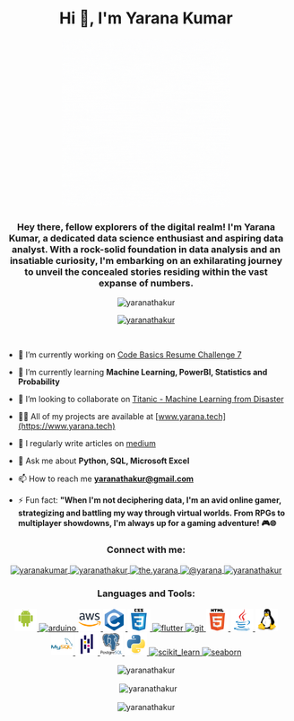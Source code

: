 <h1 align="center">Hi 👋, I'm Yarana Kumar</h1>

<p align="center">
  <img src="GIF-YARANA.gif" width="300">
</p>


<h3 align="center">
  Hey there, fellow explorers of the digital realm! I'm Yarana Kumar, a dedicated data science enthusiast and aspiring data analyst. With a rock-solid foundation
  in data analysis and an insatiable curiosity, I'm embarking on an exhilarating journey to unveil the concealed stories residing within the vast expanse of numbers.
</h3>

<p align="center"> 
  <img src="https://komarev.com/ghpvc/?username=yaranathakur&label=Profile%20views&color=0e75b6&style=flat" alt="yaranathakur" /> 
</p>

<p align="center"> 
  <a href="https://github.com/ryo-ma/github-profile-trophy">
    <img src="https://github-profile-trophy.vercel.app/?username=yaranathakur" alt="yaranathakur" />
  </a> 
</p>

<p align="center"> 
  <a href="https://twitter.com/" target="blank">
    <img src="https://img.shields.io/twitter/follow/?logo=twitter&style=for-the-badge" alt="" />
  </a> 
</p>

- 🔭 I’m currently working on [Code Basics Resume Challenge 7](https://codebasics.io/challenge/codebasics-resume-project-challenge)

- 🌱 I’m currently learning **Machine Learning, PowerBI, Statistics and Probability**

- 👯 I’m looking to collaborate on [Titanic - Machine Learning from Disaster](https://www.kaggle.com/competitions/titanic)

- 👨‍💻 All of my projects are available at [www.yarana.tech](https://www.yarana.tech)

- 📝 I regularly write articles on [medium](https://medium.com/@yarana)

- 💬 Ask me about **Python, SQL, Microsoft Excel**

- 📫 How to reach me **<yaranathakur@gmail.com>**

- ⚡ Fun fact: **"When I'm not deciphering data, I'm an avid online gamer, strategizing and battling my way through virtual worlds. From RPGs to multiplayer showdowns, I'm always up for a gaming adventure! 🎮🌐**


<h3 align="center">
  Connect with me:
</h3>

<p align="center">
  <a href="https://linkedin.com/in/yaranakumar" target="blank">
    <img align="center" src="https://raw.githubusercontent.com/rahuldkjain/github-profile-readme-generator/master/src/images/icons/Social/linked-in-alt.svg" alt="yaranakumar" height="30" width="40" />
</a>
<a href="https://kaggle.com/yaranathakur" target="blank">
  <img align="center" src="https://raw.githubusercontent.com/rahuldkjain/github-profile-readme-generator/master/src/images/icons/Social/kaggle.svg" alt="yaranathakur" height="30" width="40" />
</a>
<a href="https://instagram.com/the.yarana" target="blank">
  <img align="center" src="https://raw.githubusercontent.com/rahuldkjain/github-profile-readme-generator/master/src/images/icons/Social/instagram.svg" alt="the.yarana" height="30" width="40" />
</a>
<a href="https://medium.com/@yarana" target="blank">
  <img align="center" src="https://raw.githubusercontent.com/rahuldkjain/github-profile-readme-generator/master/src/images/icons/Social/medium.svg" alt="@yarana" height="30" width="40" />
</a>
<a href="https://www.hackerrank.com/yaranathakur" target="blank">
  <img align="center" src="https://raw.githubusercontent.com/rahuldkjain/github-profile-readme-generator/master/src/images/icons/Social/hackerrank.svg" alt="yaranathakur" height="30" width="40" />
</a>
  
</p>
<h3 align="center">Languages and Tools:</h3>
<p align="center">
  <a href="https://developer.android.com" target="_blank" rel="noreferrer">
    <img src="https://raw.githubusercontent.com/devicons/devicon/master/icons/android/android-original-wordmark.svg" alt="android" width="40" height="40"/>
  </a>
  <a href="https://www.arduino.cc/" target="_blank" rel="noreferrer">
    <img src="https://cdn.worldvectorlogo.com/logos/arduino-1.svg" alt="arduino" width="40" height="40"/>
  </a>
  <a href="https://aws.amazon.com" target="_blank" rel="noreferrer">
    <img src="https://raw.githubusercontent.com/devicons/devicon/master/icons/amazonwebservices/amazonwebservices-original-wordmark.svg" alt="aws" width="40" height="40"/>
  </a>
  <a href="https://www.cprogramming.com/" target="_blank" rel="noreferrer">
    <img src="https://raw.githubusercontent.com/devicons/devicon/master/icons/c/c-original.svg" alt="c" width="40" height="40"/>
  </a>
  <a href="https://www.w3schools.com/css/" target="_blank" rel="noreferrer">
    <img src="https://raw.githubusercontent.com/devicons/devicon/master/icons/css3/css3-original-wordmark.svg" alt="css3" width="40" height="40"/>
  </a>
  <a href="https://flutter.dev" target="_blank" rel="noreferrer">
    <img src="https://www.vectorlogo.zone/logos/flutterio/flutterio-icon.svg" alt="flutter" width="40" height="40"/>
  </a>
  <a href="https://git-scm.com/" target="_blank" rel="noreferrer">
    <img src="https://www.vectorlogo.zone/logos/git-scm/git-scm-icon.svg" alt="git" width="40" height="40"/>
  </a>
  <a href="https://www.w3.org/html/" target="_blank" rel="noreferrer">
    <img src="https://raw.githubusercontent.com/devicons/devicon/master/icons/html5/html5-original-wordmark.svg" alt="html5" width="40" height="40"/>
  </a>
  <a href="https://www.java.com" target="_blank" rel="noreferrer">
    <img src="https://raw.githubusercontent.com/devicons/devicon/master/icons/java/java-original.svg" alt="java" width="40" height="40"/>
  </a>
  <a href="https://www.linux.org/" target="_blank" rel="noreferrer">
    <img src="https://raw.githubusercontent.com/devicons/devicon/master/icons/linux/linux-original.svg" alt="linux" width="40" height="40"/>
  </a> <a href="https://www.mysql.com/" target="_blank" rel="noreferrer">
    <img src="https://raw.githubusercontent.com/devicons/devicon/master/icons/mysql/mysql-original-wordmark.svg" alt="mysql" width="40" height="40"/> 
  </a> 
  <a href="https://pandas.pydata.org/" target="_blank" rel="noreferrer"> 
    <img src="https://raw.githubusercontent.com/devicons/devicon/2ae2a900d2f041da66e950e4d48052658d850630/icons/pandas/pandas-original.svg" alt="pandas" width="40" height="40"/> 
  </a> 
  <a href="https://www.postgresql.org" target="_blank" rel="noreferrer"> 
    <img src="https://raw.githubusercontent.com/devicons/devicon/master/icons/postgresql/postgresql-original-wordmark.svg" alt="postgresql" width="40" height="40"/> 
  </a> 
  <a href="https://www.python.org" target="_blank" rel="noreferrer"> 
    <img src="https://raw.githubusercontent.com/devicons/devicon/master/icons/python/python-original.svg" alt="python" width="40" height="40"/> 
  </a> 
  <a href="https://scikit-learn.org/" target="_blank" rel="noreferrer"> 
    <img src="https://upload.wikimedia.org/wikipedia/commons/0/05/Scikit_learn_logo_small.svg" alt="scikit_learn" width="40" height="40"/> 
  </a> 
  <a href="https://seaborn.pydata.org/" target="_blank" rel="noreferrer"> 
    <img src="https://seaborn.pydata.org/_images/logo-mark-lightbg.svg" alt="seaborn" width="40" height="40"/> 
  </a> 
</p>


<p align = "center">
  <img align="center" src="https://github-readme-stats.vercel.app/api/top-langs?username=yaranathakur&show_icons=true&locale=en&layout=compact" alt="yaranathakur" />
</p>

<p align = "center">&nbsp;
  <img align="center" src="https://github-readme-stats.vercel.app/api?username=yaranathakur&show_icons=true&locale=en" alt="yaranathakur" />
</p>

<p align = "center">
  <img align="center" src="https://github-readme-streak-stats.herokuapp.com/?user=yaranathakur&" alt="yaranathakur" />
</p>
